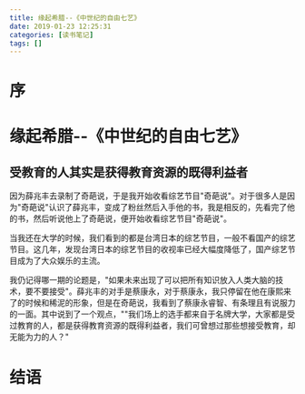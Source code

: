 ```yaml
---
title: 缘起希腊--《中世纪的自由七艺》
date: 2019-01-23 12:25:31
categories: [读书笔记]
tags: [] 
---
```

# 序
<!-- more -->

# 缘起希腊--《中世纪的自由七艺》

## 受教育的人其实是获得教育资源的既得利益者

因为薛兆丰去录制了奇葩说，于是我开始收看综艺节目"奇葩说"。对于很多人是因为"奇葩说"认识了薛兆丰，变成了粉丝然后入手他的书，我是相反的，先看完了他的书，然后听说他上了奇葩说，便开始收看综艺节目"奇葩说"。

当我还在大学的时候，我们看到的都是台湾日本的综艺节目，一般不看国产的综艺节目。这几年，发现台湾日本的综艺节目的收视率已经大幅度降低了，国产综艺节目成为了大众娱乐的主流。

我仍记得哪一期的论题是，"如果未来出现了可以把所有知识放入人类大脑的技术，要不要接受"。薛兆丰的对手是蔡康永，对于蔡康永，我只停留在他在康熙来了的时候和稀泥的形象，但是在奇葩说，我看到了蔡康永睿智、有条理且有说服力的一面。其中说到了一个观点，""我们场上的选手都来自于名牌大学，大家都是受过教育的人，都是获得教育资源的既得利益者，我们可曾想过那些想接受教育，却无能为力的人？"

# 结语